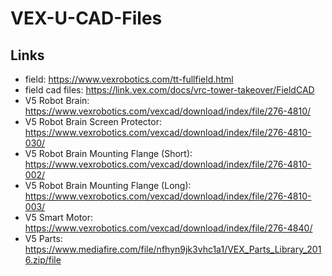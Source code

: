 # VEX-U-CAD-Files

## Links
* field: https://www.vexrobotics.com/tt-fullfield.html
* field cad files: https://link.vex.com/docs/vrc-tower-takeover/FieldCAD
* V5 Robot Brain:  https://www.vexrobotics.com/vexcad/download/index/file/276-4810/
* V5 Robot Brain Screen Protector: 	https://www.vexrobotics.com/vexcad/download/index/file/276-4810-030/
* V5 Robot Brain Mounting Flange (Short):	 https://www.vexrobotics.com/vexcad/download/index/file/276-4810-002/
* V5 Robot Brain Mounting Flange (Long): 	https://www.vexrobotics.com/vexcad/download/index/file/276-4810-003/
* V5 Smart Motor: https://www.vexrobotics.com/vexcad/download/index/file/276-4840/
* V5 Parts: https://www.mediafire.com/file/nfhyn9jk3vhc1a1/VEX_Parts_Library_2016.zip/file

